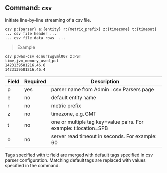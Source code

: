 ## Command: `csv`

Initiate line-by-line streaming of a csv file.

```
csv p:{parser} e:{entity} r:{metric_prefix} z:{timezone} t:{timeout}
... csv file header ...
... csv file data rows  ...
```

> Example

```
csv p:was-csv e:nurswgvml007 z:PST
time,jvm_memory_used_pct
1423139581216,46.6
1423139581216,46.4
```


| **Field** | **Required** | **Description**                           |
|-----------|--------------|-------------------------------------------|
| p         | yes          | parser name from Admin : csv Parsers page |
| e         | no           | default entity name                       |
| r         | no           | metric prefix                             |
| z         | no           | timezone, e.g. GMT                        |
| t         | no           | one or multiple tag key=value pairs. For example: t:location=SPB   |
| o | no | server read timeout in seconds. For example: 60 |

<aside class="notice">
Tags specified with t: field are merged with default tags specified in csv parser configuration. 
Matching default tags are replaced with values specified in the command.
</aside>
